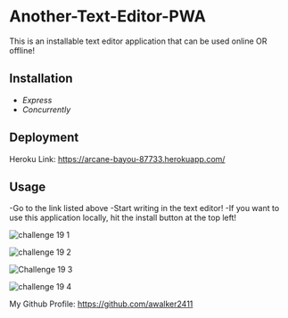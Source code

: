 # Another-Text-Editor-PWA

This is an installable text editor application that can be used online OR offline! 

## Installation

- *Express*
- *Concurrently*

## Deployment

Heroku Link: https://arcane-bayou-87733.herokuapp.com/

## Usage

-Go to the link listed above
-Start writing in the text editor!
-If you want to use this application locally, hit the install button at the top left!

![challenge 19 1](https://user-images.githubusercontent.com/120272622/224520873-32c0c32f-6b8f-4e1a-8553-b26004c195ca.PNG)

![challenge 19 2](https://user-images.githubusercontent.com/120272622/224520877-4da85e95-5ac7-41b1-aa9b-bfe508297f83.PNG)

![Challenge 19 3](https://user-images.githubusercontent.com/120272622/224520882-ac88114a-8f9d-46ab-9d03-f41e33f021f0.PNG)

![challenge 19 4](https://user-images.githubusercontent.com/120272622/224520886-2d37a136-a69d-4f74-958b-76b111894bcf.PNG)

My Github Profile: https://github.com/awalker2411
